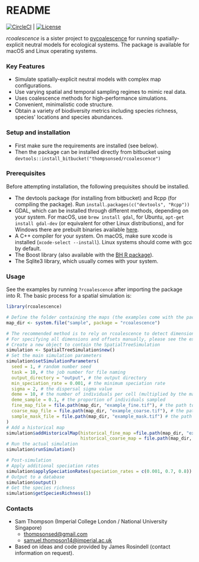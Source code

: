 # README #

[![CircleCI](https://img.shields.io/circleci/project/bitbucket/thompsonsed/rcoalescence.svg?label=CircleCI&logo=circleci)](https://circleci.com/bb/thompsonsed/rcoalescence) | [![License](https://img.shields.io/badge/license-MIT-green)](https://opensource.org/licenses/MIT)


*rcoalescence* is a sister project to 
[pycoalescence](http://pycoalescence.readthedocs.io/ "pycoalescence documentation") for running spatially-explicit neutral models for ecological systems. The package is available for macOS and Linux operating systems.

### Key Features ###

* Simulate spatially-explicit neutral models with complex map configurations.
* Use varying spatial and temporal sampling regimes to mimic real data.
* Uses coalescence methods for high-performance simulations.
* Convenient, minimalistic code structure.
* Obtain a variety of biodiversity metrics including species richness, species' locations and 
  species abundances.

### Setup and installation ###

* First make sure the requirements are installed (see below).
* Then the package can be installed directly from bitbucket using ``devtools::install_bitbucket("thompsonsed/rcoalescence")``


### Prerequisites ###

Before attempting installation, the following prequisites should be installed.

* The devtools package (for installing from bitbucket) and Rcpp (for compiling the package). Run ``install.packages(c("devtools", "Rcpp"))``
* GDAL, which can be installed through different methods, depending on your system. For macOS, use ``brew install gdal``, for Ubuntu, ``apt-get install gdal-dev`` (or equivalent for other Linux distributions), and for Windows there are prebuilt binaries available [here](http://www.gisinternals.com/release.php).
* A C++ compiler for your system. On macOS, make sure xcode is installed (``xcode-select --install``). Linux systems should come with gcc by default.
* The Boost library (also available with the [BH R package](https://cran.r-project.org/package=BH)).
* The Sqlite3 library, which usually comes with your system.

### Usage ###

See the examples by running ``?rcoalescence`` after importing the package into R. The basic process 
for a spatial simulation is:

```R
library(rcoalescence)

# Define the folder containing the maps (the examples come with the package)
map_dir <- system.file("sample", package = "rcoalescence")

# The recommended method is to rely on rcoalescence to detect dimensions and offsets of your maps.
# For specifying all dimensions and offsets manually, please see the examples.
# Create a new object to contain the SpatialTreeSimulation
simulation <- SpatialTreeSimulation$new()
# Set the main simulation parameters
simulation$setSimulationParameters(
  seed = 1, # random number seed
  task = 10, # the job number for file naming
  output_directory = "output", # the output directory
  min_speciation_rate = 0.001, # the minimum speciation rate
  sigma = 2, # the dispersal sigma value
  deme = 10, # the number of individuals per cell (multiplied by the map values)
  deme_sample = 0.1, # the proportion of individuals sampled
  fine_map_file = file.path(map_dir, "example_fine.tif"), # the path to the fine resolution map
  coarse_map_file = file.path(map_dir, "example_coarse.tif"), # the path to the coarse  map
  sample_mask_file = file.path(map_dir, "example_mask.tif") # the path to the sample mask
)
# Add a historical map
simulation$addHistoricalMap(historical_fine_map =file.path(map_dir, "example_historical_fine.tif"),
                            historical_coarse_map = file.path(map_dir, "example_coarse.tif"))
# Run the actual simulation
simulation$runSimulation() 

# Post-simulation
# Apply additional speciation rates
simulation$applySpeciationRates(speciation_rates = c(0.001, 0.7, 0.8))
# Output to a database
simulation$output()
# Get the species richness
simulation$getSpeciesRichness(1)
```

### Contacts ###

* Sam Thompson (Imperial College London / National University Singapore)
	- thompsonsed@gmail.com
	- samuel.thompson14@imperial.ac.uk
* Based on ideas and code provided by James Rosindell (contact information on request).
